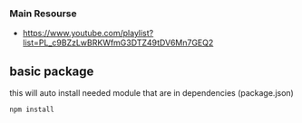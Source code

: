 ### Main Resourse

- https://www.youtube.com/playlist?list=PL_c9BZzLwBRKWfmG3DTZ49tDV6Mn7GEQ2

## basic package

this will auto install needed module that are in dependencies (package.json)

```javascript
npm install
```

